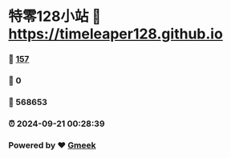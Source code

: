 # 特零128小站 :link: https://timeleaper128.github.io 
### :page_facing_up: [157](https://timeleaper128.github.io/tag.html) 
### :speech_balloon: 0 
### :hibiscus: 568653 
### :alarm_clock: 2024-09-21 00:28:39 
### Powered by :heart: [Gmeek](https://github.com/Meekdai/Gmeek)
